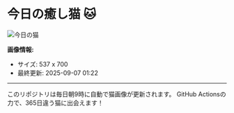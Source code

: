 # 今日の癒し猫 🐱

![今日の猫](https://cdn2.thecatapi.com/images/60a.jpg)

**画像情報:**
- サイズ: 537 x 700
- 最終更新: 2025-09-07 01:22

---

このリポジトリは毎日朝9時に自動で猫画像が更新されます。
GitHub Actionsの力で、365日違う猫に出会えます！
